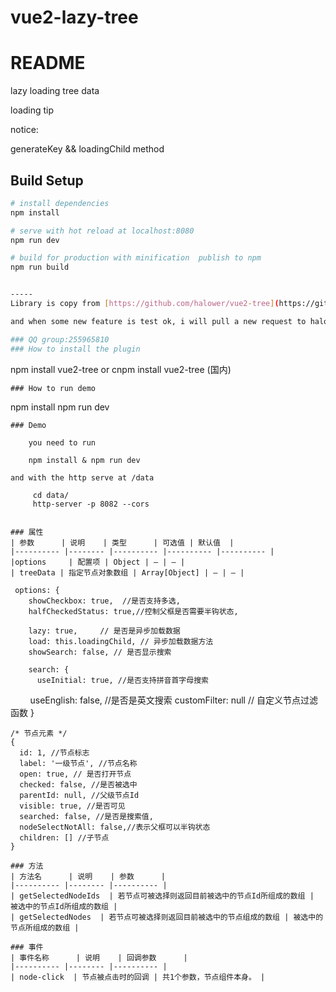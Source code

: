 # vue2-lazy-tree

# README

lazy loading tree data

loading tip

notice: 

  generateKey && loadingChild method


## Build Setup

``` bash
# install dependencies
npm install

# serve with hot reload at localhost:8080
npm run dev

# build for production with minification  publish to npm
npm run build


-----
Library is copy from [https://github.com/halower/vue2-tree](https://github.com/halower/vue2-tree)

and when some new feature is test ok, i will pull a new request to halower 

### QQ group:255965810
### How to install the plugin
```
 npm install vue2-tree or cnpm install vue2-tree (国内)
```
### How to run demo
```
npm install
npm run dev 
```
### Demo
    
    you need to run 
    
    npm install & npm run dev
    
and with the http serve at /data 
     
     cd data/
     http-server -p 8082 --cors
    
 
### 属性
| 参数      | 说明    | 类型      | 可选值 | 默认值  |
|---------- |-------- |---------- |---------- |---------- |
|options     | 配置项 | Object | — | — |
| treeData | 指定节点对象数组 | Array[Object] | — | — |

```
     options: {
        showCheckbox: true,  //是否支持多选,
        halfCheckedStatus: true,//控制父框是否需要半钩状态,
        
        lazy: true,     // 是否是异步加载数据
        load: this.loadingChild, // 异步加载数据方法
        showSearch: false, // 是否显示搜索
        
        search: {
          useInitial: true, //是否支持拼音首字母搜索
          useEnglish: false, //是否是英文搜索
          customFilter: null // 自定义节点过滤函数
        }

    /* 节点元素 */
    {
      id: 1, //节点标志
      label: '一级节点', //节点名称
      open: true, // 是否打开节点
      checked: false, //是否被选中
      parentId: null, //父级节点Id
      visible: true, //是否可见
      searched: false, //是否是搜索值,
      nodeSelectNotAll: false,//表示父框可以半钩状态
      children: [] //子节点
    }
```
### 方法
| 方法名      | 说明    | 参数      |
|---------- |-------- |---------- |
| getSelectedNodeIds  | 若节点可被选择则返回目前被选中的节点Id所组成的数组 | 被选中的节点Id所组成的数组 |
| getSelectedNodes  | 若节点可被选择则返回目前被选中的节点组成的数组 | 被选中的节点所组成的数组 |

### 事件
| 事件名称      | 说明    | 回调参数      |
|---------- |-------- |---------- |
| node-click  | 节点被点击时的回调 | 共1个参数，节点组件本身。 |


